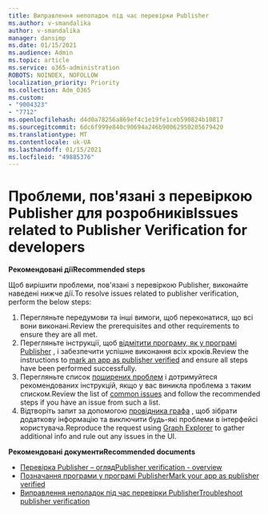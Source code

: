 ```yaml
---
title: Виправлення неполадок під час перевірки Publisher
ms.author: v-smandalika
author: v-smandalika
manager: dansimp
ms.date: 01/15/2021
ms.audience: Admin
ms.topic: article
ms.service: o365-administration
ROBOTS: NOINDEX, NOFOLLOW
localization_priority: Priority
ms.collection: Adm_O365
ms.custom:
- "9004323"
- "7712"
ms.openlocfilehash: d4d0a78256a869ef4c1e19fe1ceb590824b10817
ms.sourcegitcommit: 6dc6f999e840c90694a246b90062950205679420
ms.translationtype: MT
ms.contentlocale: uk-UA
ms.lasthandoff: 01/15/2021
ms.locfileid: "49885376"
---
```

# <a name="issues-related-to-publisher-verification-for-developers"></a><span data-ttu-id="0bd7c-102">Проблеми, пов'язані з перевіркою Publisher для розробників</span><span class="sxs-lookup"><span data-stu-id="0bd7c-102">Issues related to Publisher Verification for developers</span></span>

<span data-ttu-id="0bd7c-103">**Рекомендовані дії**</span><span class="sxs-lookup"><span data-stu-id="0bd7c-103">**Recommended steps**</span></span> 

<span data-ttu-id="0bd7c-104">Щоб вирішити проблеми, пов'язані з перевіркою Publisher, виконайте наведені нижче дії.</span><span class="sxs-lookup"><span data-stu-id="0bd7c-104">To resolve issues related to publisher verification, perform the below steps:</span></span>

1. <span data-ttu-id="0bd7c-105">Перегляньте передумови та інші вимоги, щоб переконатися, що всі вони виконані.</span><span class="sxs-lookup"><span data-stu-id="0bd7c-105">Review the prerequisites and other requirements to ensure they are all met.</span></span>
2. <span data-ttu-id="0bd7c-106">Перегляньте інструкції, щоб [відмітити програму, як у програмі Publisher](https://docs.microsoft.com/azure/active-directory/develop/mark-app-as-publisher-verified) , і забезпечити успішне виконання всіх кроків.</span><span class="sxs-lookup"><span data-stu-id="0bd7c-106">Review the instructions to [mark an app as publisher verified](https://docs.microsoft.com/azure/active-directory/develop/mark-app-as-publisher-verified) and ensure all steps have been performed successfully.</span></span>
3. <span data-ttu-id="0bd7c-107">Перегляньте список [поширених проблем](https://docs.microsoft.com/azure/active-directory/develop/troubleshoot-publisher-verification#common-issues) і дотримуйтеся рекомендованих інструкцій, якщо у вас виникла проблема з таким списком.</span><span class="sxs-lookup"><span data-stu-id="0bd7c-107">Review the list of [common issues](https://docs.microsoft.com/azure/active-directory/develop/troubleshoot-publisher-verification#common-issues) and follow the recommended steps if you have an issue from such a list.</span></span>
4. <span data-ttu-id="0bd7c-108">Відтворіть запит за допомогою [провідника графа](https://docs.microsoft.com/azure/active-directory/develop/troubleshoot-publisher-verification#making-microsoft-graph-api-calls) , щоб зібрати додаткову інформацію та виключити будь-які проблеми в інтерфейсі користувача.</span><span class="sxs-lookup"><span data-stu-id="0bd7c-108">Reproduce the request using [Graph Explorer](https://docs.microsoft.com/azure/active-directory/develop/troubleshoot-publisher-verification#making-microsoft-graph-api-calls) to gather additional info and rule out any issues in the UI.</span></span>

<span data-ttu-id="0bd7c-109">**Рекомендовані документи**</span><span class="sxs-lookup"><span data-stu-id="0bd7c-109">**Recommended documents**</span></span>

- [<span data-ttu-id="0bd7c-110">Перевірка Publisher – огляд</span><span class="sxs-lookup"><span data-stu-id="0bd7c-110">Publisher verification - overview</span></span>](https://docs.microsoft.com/azure/active-directory/develop/publisher-verification-overview) 
- [<span data-ttu-id="0bd7c-111">Позначання програми у програмі Publisher</span><span class="sxs-lookup"><span data-stu-id="0bd7c-111">Mark your app as publisher verified</span></span>](https://docs.microsoft.com/azure/active-directory/develop/mark-app-as-publisher-verified) 
- [<span data-ttu-id="0bd7c-112">Виправлення неполадок під час перевірки Publisher</span><span class="sxs-lookup"><span data-stu-id="0bd7c-112">Troubleshoot publisher verification</span></span>](https://docs.microsoft.com/azure/active-directory/develop/troubleshoot-publisher-verification)

